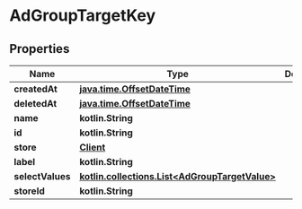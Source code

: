
# AdGroupTargetKey

## Properties
Name | Type | Description | Notes
------------ | ------------- | ------------- | -------------
**createdAt** | [**java.time.OffsetDateTime**](java.time.OffsetDateTime.md) |  | 
**deletedAt** | [**java.time.OffsetDateTime**](java.time.OffsetDateTime.md) |  | 
**name** | **kotlin.String** |  | 
**id** | **kotlin.String** |  | 
**store** | [**Client**](Client.md) |  | 
**label** | **kotlin.String** |  | 
**selectValues** | [**kotlin.collections.List&lt;AdGroupTargetValue&gt;**](AdGroupTargetValue.md) |  | 
**storeId** | **kotlin.String** |  | 



